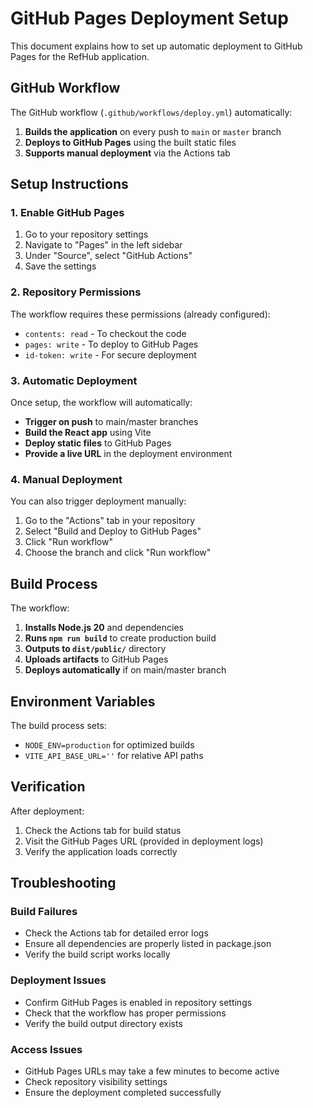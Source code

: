 # GitHub Pages Deployment Setup

This document explains how to set up automatic deployment to GitHub Pages for the RefHub application.

## GitHub Workflow

The GitHub workflow (`.github/workflows/deploy.yml`) automatically:

1. **Builds the application** on every push to `main` or `master` branch
2. **Deploys to GitHub Pages** using the built static files
3. **Supports manual deployment** via the Actions tab

## Setup Instructions

### 1. Enable GitHub Pages

1. Go to your repository settings
2. Navigate to "Pages" in the left sidebar
3. Under "Source", select "GitHub Actions"
4. Save the settings

### 2. Repository Permissions

The workflow requires these permissions (already configured):
- `contents: read` - To checkout the code
- `pages: write` - To deploy to GitHub Pages
- `id-token: write` - For secure deployment

### 3. Automatic Deployment

Once setup, the workflow will automatically:
- **Trigger on push** to main/master branches
- **Build the React app** using Vite
- **Deploy static files** to GitHub Pages
- **Provide a live URL** in the deployment environment

### 4. Manual Deployment

You can also trigger deployment manually:
1. Go to the "Actions" tab in your repository
2. Select "Build and Deploy to GitHub Pages"
3. Click "Run workflow"
4. Choose the branch and click "Run workflow"

## Build Process

The workflow:
1. **Installs Node.js 20** and dependencies
2. **Runs `npm run build`** to create production build
3. **Outputs to `dist/public/`** directory
4. **Uploads artifacts** to GitHub Pages
5. **Deploys automatically** if on main/master branch

## Environment Variables

The build process sets:
- `NODE_ENV=production` for optimized builds
- `VITE_API_BASE_URL=''` for relative API paths

## Verification

After deployment:
1. Check the Actions tab for build status
2. Visit the GitHub Pages URL (provided in deployment logs)
3. Verify the application loads correctly

## Troubleshooting

### Build Failures
- Check the Actions tab for detailed error logs
- Ensure all dependencies are properly listed in package.json
- Verify the build script works locally

### Deployment Issues
- Confirm GitHub Pages is enabled in repository settings
- Check that the workflow has proper permissions
- Verify the build output directory exists

### Access Issues
- GitHub Pages URLs may take a few minutes to become active
- Check repository visibility settings
- Ensure the deployment completed successfully